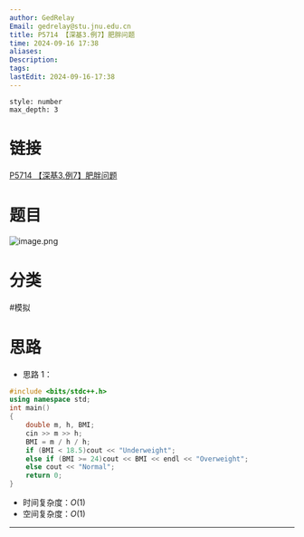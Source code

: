 ```yaml
---
author: GedRelay
Email: gedrelay@stu.jnu.edu.cn
title: P5714 【深基3.例7】肥胖问题
time: 2024-09-16 17:38
aliases: 
Description: 
tags: 
lastEdit: 2024-09-16-17:38
---
```


```toc
style: number
max_depth: 3
```

# 链接
[P5714 【深基3.例7】肥胖问题](https://www.luogu.com.cn/problem/P5714) 

# 题目
![image.png](https://ged-pic-bed.oss-cn-guangzhou.aliyuncs.com/img/202409161738594.png)


# 分类
#模拟 

# 思路
- 思路 1：


```cpp
#include <bits/stdc++.h>
using namespace std;
int main()
{
	double m, h, BMI;
	cin >> m >> h;
	BMI = m / h / h;
	if (BMI < 18.5)cout << "Underweight";
	else if (BMI >= 24)cout << BMI << endl << "Overweight";
	else cout << "Normal";
	return 0;
}
```


- 时间复杂度：${O\left( 1 \right)  }$ 
- 空间复杂度：${O\left( 1 \right)  }$ 


---


